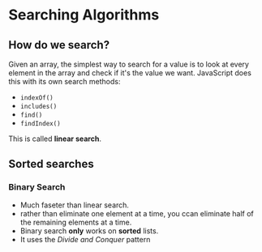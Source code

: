 # Searching Algorithms

## How do we search?

Given an array, the simplest way to search for a value is to look at every element in the array and check if it's the value we want. JavaScript does this with its own search methods:

- `indexOf()`
- `includes()`
- `find()`
- `findIndex()`

This is called **linear search**.

## Sorted searches

### Binary Search

- Much faseter than linear search.
- rather than eliminate one element at a time, you ccan eliminate half of the remaining elements at a time.
- Binary search **only** works on **sorted** lists.
- It uses the _Divide and Conquer_ pattern
